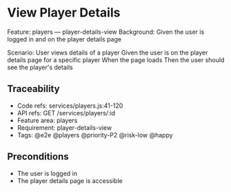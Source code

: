 # View Player Details
Feature: players — player-details-view
  Background:
    Given the user is logged in and on the player details page

  Scenario: User views details of a player
    Given the user is on the player details page for a specific player
    When the page loads
    Then the user should see the player's details

## Traceability
- Code refs: services/players.js:41-120
- API refs: GET /services/players/:id
- Feature area: players
- Requirement: player-details-view
- Tags: @e2e @players @priority-P2 @risk-low @happy

## Preconditions
- The user is logged in
- The player details page is accessible
